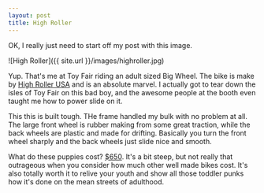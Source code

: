 ```yaml
---
layout: post
title: High Roller
---
```


OK, I really just need to start off my post with this image.

![High Roller]({{ site.url }}/images/highroller.jpg)

Yup. That's me at Toy Fair riding an adult sized Big Wheel. The bike is make by [High Roller USA](http://www.highrollerusa.com) and is an absolute marvel. I actually got to tear down the isles of Toy Fair on this bad boy, and the awesome people at the booth even taught me how to power slide on it.

This this is built tough. THe frame handled my bulk with no problem at all. The large front wheel is rubber making from some great traction, while the back wheels are plastic and made for drifting. Basically you turn the front wheel sharply and the back wheels just slide nice and smooth.

What do these puppies cost? [$650](http://www.highrollerusa.com/cart). It's a bit steep, but not really that outrageous when you consider how much other well made bikes cost. It's also totally worth it to relive your youth and show all those toddler punks how it's done on the mean streets of adulthood.


